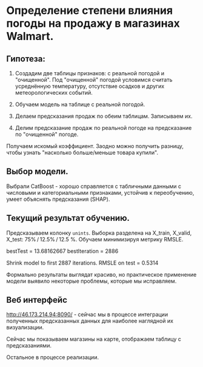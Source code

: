 # Определение степени влияния погоды на продажу в магазинах Walmart.

## Гипотеза:

1. Создадим две таблицы признаков: с реальной погодой и "очищенной".
Под "очищенной" погодой условимся считать усреднённую температуру, отсутствие осадков и других метеорологических событий.

2. Обучаем модель на таблице с реальной погодой.

3. Делаем предсказания продаж по обеим таблицам. Записываем их.

4. Делим предсказание продаж по реальной погоде на предсказание по "очищенной" погоде.

Получаем искомый коэффициент. Заодно можно получить разницу, чтобы узнать "насколько больше/меньше товара купили".

## Выбор модели.

Выбрали CatBoost - хорошо справляется с табличными данными с числовыми и категориальными признаками, устойчив к переобучению, умеет объяснять предсказания (SHAP).

## Текущий результат обучению.

Предсказываем колонку `unints`.
Выборка разделена на X_train, X_valid, X_test: 75% / 12.5% / 12.5 %.
Обучаем минимизируя метрику RMSLE.

bestTest = 13.68162667
bestIteration = 2886

Shrink model to first 2887 iterations.
RMSLE on test = 0.5314

Формально результаты выглядат красиво, но практическое применение модели выявило некоторые проблемы, которые мы исправляем.

## Веб интерфейс

http://46.173.214.94:8090/ - сейчас мы в процессе интеграции полученных предсказанных данных для наиболее наглядной их визуализации.

Сейчас мы показываем магазины на карте, отображаем таблицу с предсказаниями.

Остальное в процессе реализации.
